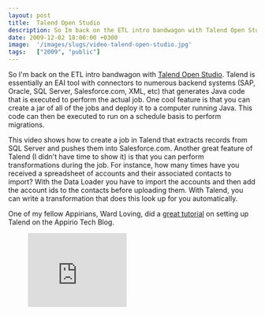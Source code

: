 ```yaml
---
layout: post
title:  Talend Open Studio
description: So Im back on the ETL intro bandwagon with Talend Open Studio . Talend is essentially an EAI tool with connectors to numerous backend systems (SAP, Oracle, SQL Server, Salesforce.com, XML, etc) that generates Java code that is executed to perform the actual job. One cool feature is that you can create a jar of all of the jobs and deploy it to a computer running Java. This code can then be executed to run on a schedule basis to perform migrations. This video shows how to create a job in Talend th
date: 2009-12-02 18:00:00 +0300
image:  '/images/slugs/video-talend-open-studio.jpg'
tags:   ["2009", "public"]
---
```

<p>So I'm back on the ETL intro bandwagon with <a href="http://www.talend.com/products-data-integration/talend-open-studio.php" target="_blank">Talend Open Studio</a>. Talend is essentially an EAI tool with connectors to numerous backend systems (SAP, Oracle, SQL Server, Salesforce.com, XML, etc) that generates Java code that is executed to perform the actual job. One cool feature is that you can create a jar of all of the jobs and deploy it to a computer running Java. This code can then be executed to run on a schedule basis to perform migrations.</p>
<p>This video shows how to create a job in Talend that extracts records from SQL Server and pushes them into Salesforce.com. Another great feature of Talend (I didn't have time to show it) is that you can perform transformations during the job. For instance, how many times have you received a spreadsheet of accounts and their associated contacts to import? With the Data Loader you have to import the accounts and then add the account ids to the contacts before uploading them. With Talend, you can write a transformation that does this look up for you automatically.</p>
<p>One of my fellow Appirians, Ward Loving, did a <a href="http://techblog.appirio.com/2009/08/using-talend-to-export-data-from.html" target="_blank">great tutorial</a> on setting up Talend on the Appirio Tech Blog.</p>
<figure class="kg-card kg-embed-card"><iframe width="200" height="150" src="https://www.youtube.com/embed/2xYM0ZtaTBM?feature=oembed" frameborder="0" allow="accelerometer; autoplay; clipboard-write; encrypted-media; gyroscope; picture-in-picture" allowfullscreen></iframe></figure>
